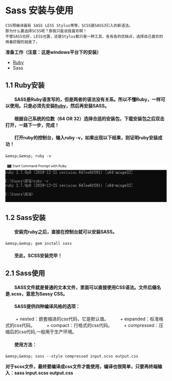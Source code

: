 # Sass 安装与使用
```
CSS预编译器有 SASS LESS Stylus等等，SCSS是SASS3引入的新语法。
那为什么要选择SCSS呢？那我只能说我喜欢啊！
不管SASS也好，LESS也罢，还是Stylus都只是一种工具，各有各的优缺点，选择自己喜欢的用着舒服的就是了。
```
**准备工作（注意：这是windows平台下的安装）**
+ [Ruby](https://rubyinstaller.org/downloads/)
+ Sass
## 1.1 Ruby安装
#### &emsp;&emsp;SASS是Ruby语言写的，但是两者的语法没有关系。所以不懂Ruby，一样可以使用。只是必须先安装[Ruby](https://rubyinstaller.org/downloads/)，然后再安装SASS。
#### &emsp;&emsp;根据自己系统的位数（64 OR 32）选择合适的安装包，下载安装包之后双击打开，一路下一步，完成！
#### &emsp;&emsp;打开ruby的控制台，输入ruby -v，如果出现以下结果，则证明ruby安装成功！
```
&emsp;&emsp; ruby -v
```
![证明ruby安装成功](images/20200116142641.png)
## 1.2 Sass安装
#### &emsp;&emsp;安装完ruby之后，直接在控制台就可以安装SASS。
```
&emsp;&emsp; gem install sass
```
#### &emsp;&emsp;至此，SCSS安装完毕！
## 2.1 Sass使用
#### &emsp;&emsp;SASS文件就是普通的文本文件，里面可以直接使用CSS语法。文件后缀名是.scss，意思为Sassy CSS。
#### &emsp;&emsp;SASS提供四种编译风格的选项：
&emsp;&emsp; + nested：嵌套缩进的css代码，它是默认值。
&emsp;&emsp; + expanded：标准格式的css代码。
&emsp;&emsp; + compact：行格式的css代码。
&emsp;&emsp; + compressed：压缩后的css代码,一般用于生产环境。
#### &emsp;&emsp;使用方法：
```
&emsp;&emsp; sass --style compressed input.scss output.css
```
**对于scss文件，最终要编译成css文件才能使用，编译也很简单，只要再终端输入：sass input.scss output.css**